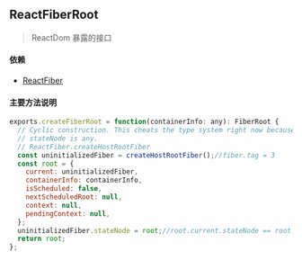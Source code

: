 ## <span id="reactfiberroot">ReactFiberRoot</span>
> ReactDom 暴露的接口

#### 依赖
* [ReactFiber](#reactfiber)

#### 主要方法说明
<span id="code_reactfiberroot_createfiberroot"></span>
```javascript
exports.createFiberRoot = function(containerInfo: any): FiberRoot {
  // Cyclic construction. This cheats the type system right now because
  // stateNode is any.
  // ReactFiber.createHostRootFiber
  const uninitializedFiber = createHostRootFiber();//fiber.tag = 3
  const root = {
    current: uninitializedFiber,
    containerInfo: containerInfo,
    isScheduled: false,
    nextScheduledRoot: null,
    context: null,
    pendingContext: null,
  };
  uninitializedFiber.stateNode = root;//root.current.stateNode == root
  return root;
};
```